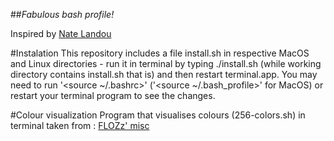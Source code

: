 ##*Fabulous bash profile!*

Inspired by [Nate Landou](https://natelandau.com/my-mac-osx-bash_profile/)

#Instalation
This repository includes a file install.sh in respective MacOS and Linux directories - run it in terminal by typing ./install.sh (while working directory contains install.sh that is)
and then restart terminal.app.
You may need to run '<source ~/.bashrc>' ('<source ~/.bash_profile>' for MacOS) or restart your terminal program to see the changes.


#Colour visualization
Program that visualises colours (256-colors.sh) in terminal taken from : [FLOZz' misc](https://misc.flogisoft.com/bash/tip_colors_and_formatting)
